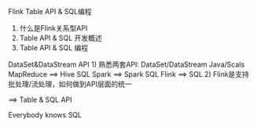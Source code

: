 Flink Table API & SQL编程


1. 什么是Flink关系型API
2. Table API & SQL 开发概述
3. Table API & SQL 编程



DataSet&DataStream API
	1) 熟悉两套API: DataSet/DataStream	Java/Scals
		MapReduce ==> Hive SQL
		Spark ==> Spark SQL
		Flink ==> SQL
	2) Flink是支持批处理/流处理，如何做到API层面的统一

==> Table & SQL API

Everybody knows SQL


